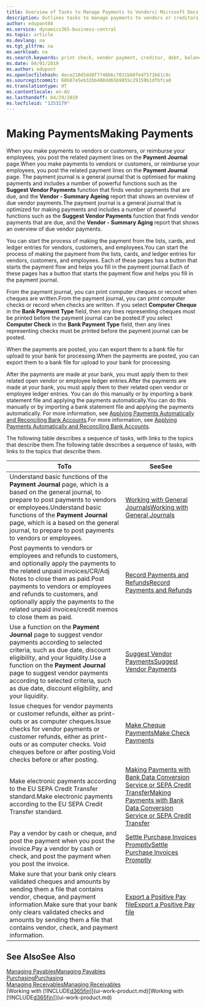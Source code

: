 ```yaml
---
title: Overview of Tasks to Manage Payments to Vendors| Microsoft Docs
description: Outlines tasks to manage payments to vendors or creditors, including posting payment lines and getting an overview of the balance due.
author: edupont04
ms.service: dynamics365-business-central
ms.topic: article
ms.devlang: na
ms.tgt_pltfrm: na
ms.workload: na
ms.search.keywords: print check, vendor payment, creditor, debt, balance due, AP
ms.date: 04/01/2019
ms.author: edupont
ms.openlocfilehash: 4ece210d5dd8f7748b6c7031bb0fedf571b61c9c
ms.sourcegitcommit: 60b87e5eb32bb408dd65b9855c29159b1dfbfca8
ms.translationtype: HT
ms.contentlocale: en-AU
ms.lasthandoff: 04/29/2019
ms.locfileid: "1253179"
---
```

# <a name="making-payments"></a><span data-ttu-id="2c48b-103">Making Payments</span><span class="sxs-lookup"><span data-stu-id="2c48b-103">Making Payments</span></span>

<span data-ttu-id="2c48b-104">When you make payments to vendors or customers, or reimburse your employees, you post the related payment lines on the **Payment Journal** page.</span><span class="sxs-lookup"><span data-stu-id="2c48b-104">When you make payments to vendors or customers, or reimburse your employees, you post the related payment lines on the **Payment Journal** page.</span></span> <span data-ttu-id="2c48b-105">The payment journal is a general journal that is optimised for making payments and includes a number of powerful functions such as the **Suggest Vendor Payments** function that finds vendor payments that are due, and the **Vendor - Summary Ageing** report that shows an overview of due vendor payments.</span><span class="sxs-lookup"><span data-stu-id="2c48b-105">The payment journal is a general journal that is optimized for making payments and includes a number of powerful functions such as the **Suggest Vendor Payments** function that finds vendor payments that are due, and the **Vendor - Summary Aging** report that shows an overview of due vendor payments.</span></span>  

<span data-ttu-id="2c48b-106">You can start the process of making the payment from the lists, cards, and ledger entries for vendors, customers, and employees.</span><span class="sxs-lookup"><span data-stu-id="2c48b-106">You can start the process of making the payment from the lists, cards, and ledger entries for vendors, customers, and employees.</span></span> <span data-ttu-id="2c48b-107">Each of these pages has a button that starts the payment flow and helps you fill in the payment journal.</span><span class="sxs-lookup"><span data-stu-id="2c48b-107">Each of these pages has a button that starts the payment flow and helps you fill in the payment journal.</span></span>  

<span data-ttu-id="2c48b-108">From the payment journal, you can print computer cheques or record when cheques are written.</span><span class="sxs-lookup"><span data-stu-id="2c48b-108">From the payment journal, you can print computer checks or record when checks are written.</span></span> <span data-ttu-id="2c48b-109">If you select **Computer Cheque** in the **Bank Payment Type** field, then any lines representing cheques must be printed before the payment journal can be posted.</span><span class="sxs-lookup"><span data-stu-id="2c48b-109">If you select **Computer Check** in the **Bank Payment Type** field, then any lines representing checks must be printed before the payment journal can be posted.</span></span>

<span data-ttu-id="2c48b-110">When the payments are posted, you can export them to a bank file for upload to your bank for processing.</span><span class="sxs-lookup"><span data-stu-id="2c48b-110">When the payments are posted, you can export them to a bank file for upload to your bank for processing.</span></span>

<span data-ttu-id="2c48b-111">After the payments are made at your bank, you must apply them to their related open vendor or employee ledger entries.</span><span class="sxs-lookup"><span data-stu-id="2c48b-111">After the payments are made at your bank, you must apply them to their related open vendor or employee ledger entries.</span></span> <span data-ttu-id="2c48b-112">You can do this manually or by importing a bank statement file and applying the payments automatically.</span><span class="sxs-lookup"><span data-stu-id="2c48b-112">You can do this manually or by importing a bank statement file and applying the payments automatically.</span></span> <span data-ttu-id="2c48b-113">For more information, see [Applying Payments Automatically and Reconciling Bank Accounts](receivables-apply-payments-auto-reconcile-bank-accounts.md).</span><span class="sxs-lookup"><span data-stu-id="2c48b-113">For more information, see [Applying Payments Automatically and Reconciling Bank Accounts](receivables-apply-payments-auto-reconcile-bank-accounts.md).</span></span>

<span data-ttu-id="2c48b-114">The following table describes a sequence of tasks, with links to the topics that describe them.</span><span class="sxs-lookup"><span data-stu-id="2c48b-114">The following table describes a sequence of tasks, with links to the topics that describe them.</span></span>

| <span data-ttu-id="2c48b-115">To</span><span class="sxs-lookup"><span data-stu-id="2c48b-115">To</span></span> | <span data-ttu-id="2c48b-116">See</span><span class="sxs-lookup"><span data-stu-id="2c48b-116">See</span></span> |
| --- | --- |
|<span data-ttu-id="2c48b-117">Understand basic functions of the **Payment Journal** page, which is a based on the general journal, to prepare to post payments to vendors or employees.</span><span class="sxs-lookup"><span data-stu-id="2c48b-117">Understand basic functions of the **Payment Journal** page, which is a based on the general journal, to prepare to post payments to vendors or employees.</span></span>|[<span data-ttu-id="2c48b-118">Working with General Journals</span><span class="sxs-lookup"><span data-stu-id="2c48b-118">Working with General Journals</span></span>](ui-work-general-journals.md)|
|<span data-ttu-id="2c48b-119">Post payments to vendors or employees and refunds to customers, and optionally apply the payments to the related unpaid invoices/CR/Adj Notes to close them as paid.</span><span class="sxs-lookup"><span data-stu-id="2c48b-119">Post payments to vendors or employees and refunds to customers, and optionally apply the payments to the related unpaid invoices/credit memos to close them as paid.</span></span>|[<span data-ttu-id="2c48b-120">Record Payments and Refunds</span><span class="sxs-lookup"><span data-stu-id="2c48b-120">Record Payments and Refunds</span></span>](payables-how-post-payments-refunds.md)|
| <span data-ttu-id="2c48b-121">Use a function on the **Payment Journal** page to suggest vendor payments according to selected criteria, such as due date, discount eligibility, and your liquidity.</span><span class="sxs-lookup"><span data-stu-id="2c48b-121">Use a function on the **Payment Journal** page to suggest vendor payments according to selected criteria, such as due date, discount eligibility, and your liquidity.</span></span> |[<span data-ttu-id="2c48b-122">Suggest Vendor Payments</span><span class="sxs-lookup"><span data-stu-id="2c48b-122">Suggest Vendor Payments</span></span>](payables-how-suggest-vendor-payments.md) |
| <span data-ttu-id="2c48b-123">Issue cheques for vendor payments or customer refunds, either as print-outs or as computer cheques.</span><span class="sxs-lookup"><span data-stu-id="2c48b-123">Issue checks for vendor payments or customer refunds, either as print-outs or as computer checks.</span></span> <span data-ttu-id="2c48b-124">Void cheques before or after posting.</span><span class="sxs-lookup"><span data-stu-id="2c48b-124">Void checks before or after posting.</span></span> |[<span data-ttu-id="2c48b-125">Make Cheque Payments</span><span class="sxs-lookup"><span data-stu-id="2c48b-125">Make Check Payments</span></span>](payables-how-work-checks.md) |
|<span data-ttu-id="2c48b-126">Make electronic payments according to the EU SEPA Credit Transfer standard.</span><span class="sxs-lookup"><span data-stu-id="2c48b-126">Make electronic payments according to the EU SEPA Credit Transfer standard.</span></span>|[<span data-ttu-id="2c48b-127">Making Payments with Bank Data Conversion Service or SEPA Credit Transfer</span><span class="sxs-lookup"><span data-stu-id="2c48b-127">Making Payments with Bank Data Conversion Service or SEPA Credit Transfer</span></span>](finance-make-payments-with-bank-data-conversion-service-or-sepa-credit-transfer.md)|
| <span data-ttu-id="2c48b-128">Pay a vendor by cash or cheque, and post the payment when you post the invoice.</span><span class="sxs-lookup"><span data-stu-id="2c48b-128">Pay a vendor by cash or check, and post the payment when you post the invoice.</span></span> |[<span data-ttu-id="2c48b-129">Settle Purchase Invoices Promptly</span><span class="sxs-lookup"><span data-stu-id="2c48b-129">Settle Purchase Invoices Promptly</span></span>](finance-how-to-settle-purchase-invoices-promptly.md) |
| <span data-ttu-id="2c48b-130">Make sure that your bank only clears validated cheques and amounts by sending them a file that contains vendor, cheque, and payment information.</span><span class="sxs-lookup"><span data-stu-id="2c48b-130">Make sure that your bank only clears validated checks and amounts by sending them a file that contains vendor, check, and payment information.</span></span> |[<span data-ttu-id="2c48b-131">Export a Positive Pay file</span><span class="sxs-lookup"><span data-stu-id="2c48b-131">Export a Positive Pay file</span></span>](finance-how-positive-pay.md) |

## <a name="see-also"></a><span data-ttu-id="2c48b-132">See Also</span><span class="sxs-lookup"><span data-stu-id="2c48b-132">See Also</span></span>
[<span data-ttu-id="2c48b-133">Managing Payables</span><span class="sxs-lookup"><span data-stu-id="2c48b-133">Managing Payables</span></span>](payables-manage-payables.md)  
[<span data-ttu-id="2c48b-134">Purchasing</span><span class="sxs-lookup"><span data-stu-id="2c48b-134">Purchasing</span></span>](purchasing-manage-purchasing.md)  
[<span data-ttu-id="2c48b-135">Managing Receivables</span><span class="sxs-lookup"><span data-stu-id="2c48b-135">Managing Receivables</span></span>](receivables-manage-receivables.md)  
<span data-ttu-id="2c48b-136">[Working with [!INCLUDE[d365fin](includes/d365fin_md.md)]](ui-work-product.md)</span><span class="sxs-lookup"><span data-stu-id="2c48b-136">[Working with [!INCLUDE[d365fin](includes/d365fin_md.md)]](ui-work-product.md)</span></span>  
